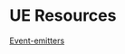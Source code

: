 
# UE Resources
[Event-emitters](https://www.digitalocean.com/community/tutorials/using-event-emitters-in-node-js)
